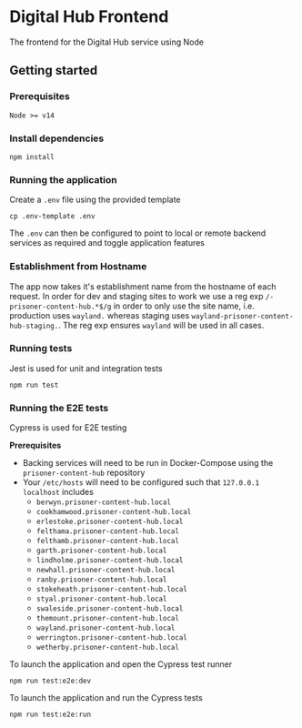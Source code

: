 # Digital Hub Frontend

The frontend for the Digital Hub service using Node

## Getting started

### Prerequisites

    Node >= v14

### Install dependencies

    npm install

### Running the application

Create a `.env` file using the provided template

    cp .env-template .env

The `.env` can then be configured to point to local or remote backend services as required and toggle application features

### Establishment from Hostname

The app now takes it's establishment name from the hostname of each request. In order for dev and staging sites to work we use a reg exp `/-prisoner-content-hub.*$/g` in order to only use the site name, i.e. production uses `wayland.` whereas staging uses `wayland-prisoner-content-hub-staging.`. The reg exp ensures `wayland` will be used in all cases.

### Running tests

Jest is used for unit and integration tests

    npm run test

### Running the E2E tests

Cypress is used for E2E testing

**Prerequisites**

- Backing services will need to be run in Docker-Compose using the `prisoner-content-hub` repository
- Your `/etc/hosts` will need to be configured such that `127.0.0.1 localhost` includes
  - `berwyn.prisoner-content-hub.local`
  - `cookhamwood.prisoner-content-hub.local`
  - `erlestoke.prisoner-content-hub.local`
  - `felthama.prisoner-content-hub.local`
  - `felthamb.prisoner-content-hub.local`
  - `garth.prisoner-content-hub.local`
  - `lindholme.prisoner-content-hub.local`
  - `newhall.prisoner-content-hub.local`
  - `ranby.prisoner-content-hub.local`
  - `stokeheath.prisoner-content-hub.local`
  - `styal.prisoner-content-hub.local`
  - `swaleside.prisoner-content-hub.local`
  - `themount.prisoner-content-hub.local`
  - `wayland.prisoner-content-hub.local`
  - `werrington.prisoner-content-hub.local`
  - `wetherby.prisoner-content-hub.local`

To launch the application and open the Cypress test runner

    npm run test:e2e:dev

To launch the application and run the Cypress tests

    npm run test:e2e:run
